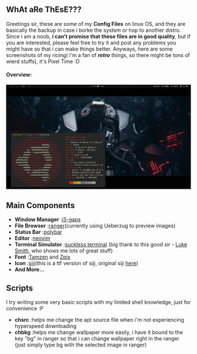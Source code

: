 ## WhAt aRe ThEsE???

  Greetings sir, these are some of my **Config Files** on linux OS, and they are basically the backup in case i borke the system or hop to another distro. Since i am a noob, **i can't promise that these files are in good quality**, but if you are interested, please feel free to try it and post any problems you might have so that i can make things better. Anyways, here are some screenshots of my ricing( i'm a fan of _**retro**_ things, so there might be tons of wierd stuffs), it's Pixel Time :D
    
 
#### Overview:

![alt text](./Documents/ScreenShot.png)


## Main Components
- **Window Manager**          :[i3-gaps](https://github.com/Airblader/i3)
- **File Browser**            :[ranger](https://github.com/ranger/ranger)(currently using Ueberzug to preview images)
- **Status Bar**              :[polybar](https://github.com/polybar/polybar)
- **Editor**                  :[neovim](https://github.com/neovim/neovim)
- **Terminal Simulator**      :[suckless terminal](https://github.com/LukeSmithxyz/st) (big thank to this good sir - [Luke Smith](https://www.youtube.com/channel/UC2eYFnH61tmytImy1mTYvhA), who shows me lots of great stuff)
- **Font**                    :[Tamzen](https://github.com/sunaku/tamzen-font) and [Zpix](https://github.com/SolidZORO/zpix-pixel-font)
- **Icon**                    :[siji](https://github.com/fauno/siji)(this is a ttf version of siji, original siji [here](https://github.com/stark/siji))
- **And More...**


## Scripts
  I try writing some very basic scripts with my limited shell knowledge, just for convenience :P
- **chsrc**                    :helps me change the apt source file when i'm not experiencing hyperspeed downloading
- **chbkg**                    :helps me change wallpaper more easily, i have it bound to the key "bg" in ranger so that i can change wallpaper right in the ranger (just simply type bg with the selected image in ranger)
